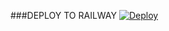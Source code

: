 ###DEPLOY TO RAILWAY
[![Deploy](https://www.herokucdn.com/deploy/button.svg)](https://heroku.com/deploy?template=https://github.com/muhammadrizky16/KyyMusic)
